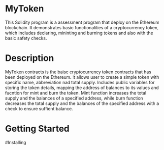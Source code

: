 # MyToken
This Solidity program is a assessment program that deploy on the Ethereum blockchain. It demonstrates basic functionalities of a cryptocurrency token, which includes declaring, mininting and burning tokens and also with the basic safety checks.

# Description
MyToken contracts is the baisc cryptocurrency token contracts that has been deployed on the Ethereum. It allows user to create a simple token with specific name, abbreviation nad total supply. Includes public variables for storing the token details, mapping the address of balances to its values and fucntion for mint and burn the token. Mint function increases the total supply and the balances of a specified address, while burn function decreases the total supply and the balances of the specified address with a check to ensure suffient balance.

# Getting Started
#Installing 
